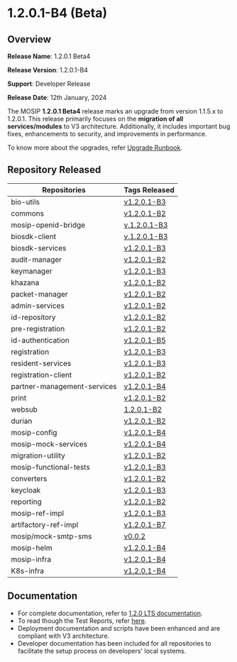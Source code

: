 # 1.2.0.1-B4 (Beta)

## Overview

**Release Name**: 1.2.0.1 Beta4

**Release Version**: 1.2.0.1-B4

**Support**: Developer Release

**Release Date**: 12th January, 2024

The MOSIP **1.2.0.1 Beta4** release marks an upgrade from version 1.1.5.x to 1.2.0.1. This release primarily focuses on the **migration of all services/modules** to V3 architecture. Additionally, it includes important bug fixes, enhancements to security, and improvements in performance.

To know more about the upgrades, refer [Upgrade Runbook](../../upgrade-runbook.md).

## Repository Released

| **Repositories**            | **Tags Released**                                                                    |
| --------------------------- | ------------------------------------------------------------------------------------ |
| bio-utils                   | [v1.2.0.1-B3](https://github.com/mosip/bio-utils/tree/v1.2.0.1-B3)                   |
| commons                     | [v1.2.0.1-B2](https://github.com/mosip/commons/tree/v1.2.0.1-B2)                     |
| mosip-openid-bridge         | [v.1.2.0.1-B3](https://github.com/mosip/mosip-openid-bridge/tree/v1.2.0.1-B3)        |
| biosdk-client               | [v.1.2.0.1-B3](https://github.com/mosip/biosdk-client/tree/v1.2.0.1-B3)              |
| biosdk-services             | [v1.2.0.1-B3](https://github.com/mosip/biosdk-services/tree/v1.2.0.1-B3)             |
| audit-manager               | [v1.2.0.1-B2](https://github.com/mosip/audit-manager/tree/v1.2.0.1-B2)               |
| keymanager                  | [v1.2.0.1-B3](https://github.com/mosip/keymanager/tree/v1.2.0.1-B3)                  |
| khazana                     | [v1.2.0.1-B2](https://github.com/mosip/khazana/tree/v1.2.0.1-B2)                     |
| packet-manager              | [v1.2.0.1-B2](https://github.com/mosip/packet-manager/tree/v1.2.0.1-B2)              |
| admin-services              | [v1.2.0.1-B2](https://github.com/mosip/admin-services/tree/v1.2.0.1-B2)              |
| id-repository               | [v1.2.0.1-B2](https://github.com/mosip/id-repository/tree/v1.2.0.1-B2)               |
| pre-registration            | [v1.2.0.1-B2](https://github.com/mosip/pre-registration/tree/v1.2.0.1-B2)            |
| id-authentication           | [v1.2.0.1-B5](https://github.com/mosip/id-authentication/tree/v1.2.0.1-B5)           |
| registration                | [v1.2.0.1-B3](https://github.com/mosip/registration/tree/v1.2.0.1-B3)                |
| resident-services           | [v1.2.0.1-B3](https://github.com/mosip/resident-services/tree/v1.2.0.1-B3)           |
| registration-client         | [v1.2.0.1-B2](https://github.com/mosip/registration-client/tree/v1.2.0.1-B2)         |
| partner-management-services | [v1.2.0.1-B4](https://github.com/mosip/partner-management-services/tree/v1.2.0.1-B4) |
| print                       | [v1.2.0.1-B2](https://github.com/mosip/print/tree/v1.2.0.1-B2)                       |
| websub                      | [1.2.0.1-B2](https://github.com/mosip/websub/tree/v1.2.0.1-B2)                       |
| durian                      | [v1.2.0.1-B2](https://github.com/mosip/durian/tree/v1.2.0.1-B2)                      |
| mosip-config                | [v1.2.0.1-B4](https://github.com/mosip/mosip-config/tree/v1.2.0.1-B4)                |
| mosip-mock-services         | [v1.2.0.1-B4](https://github.com/mosip/mosip-mock-services/tree/v1.2.0.1-B4)         |
| migration-utility           | [v1.2.0.1-B2](https://github.com/mosip/migration-utility/tree/v1.2.0.1-B2)           |
| mosip-functional-tests      | [v1.2.0.1-B3](https://github.com/mosip/mosip-functional-tests/tree/v1.2.0.1-B3)      |
| converters                  | [v1.2.0.1-B2](https://github.com/mosip/converters/tree/v1.2.0.1-B2)                  |
| keycloak                    | [v1.2.0.1-B3](https://github.com/mosip/keycloak/tree/v1.2.0.1-B3)                    |
| reporting                   | [v1.2.0.1-B2](https://github.com/mosip/reporting/tree/v1.2.0.1-B2)                   |
| mosip-ref-impl              | [v1.2.0.1-B3](https://github.com/mosip/mosip-ref-impl/tree/v1.2.0.1-B3)              |
| artifactory-ref-impl        | [v1.2.0.1-B7](https://github.com/mosip/artifactory-ref-impl/tree/v1.2.0.1-B7)        |
| mosip/mock-smtp-sms         | [v0.0.2](https://github.com/mosip/mock-smtp-sms/tree/v0.0.2)                         |
| mosip-helm                  | [v1.2.0.1-B4](https://github.com/mosip/mosip-helm/tree/v1.2.0.1-B4)                  |
| mosip-infra                 | [v1.2.0.1-B4](https://github.com/mosip/mosip-infra/tree/v1.2.0.1-B4)                 |
| K8s-infra                   | [v1.2.0.1-B4](https://github.com/mosip/k8s-infra/tree/v1.2.0.1-B4)                   |

## Documentation

* For complete documentation, refer to [1.2.0 LTS documentation](https://docs.mosip.io/1.2.0/).
* To read though the Test Reports, refer [here](https://docs.mosip.io/1.2.0/releases/release-notes-1.2.0.1-b3/test-report-1.2.0.1-b3).
* Deployment documentation and scripts have been enhanced and are compliant with V3 architecture.
* Developer documentation has been included for all repositories to facilitate the setup process on developers' local systems.
